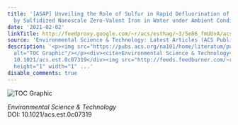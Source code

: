 ```yaml
---
title: '[ASAP] Unveiling the Role of Sulfur in Rapid Defluorination of Florfenicol
  by Sulfidized Nanoscale Zero-Valent Iron in Water under Ambient Conditions'
date: '2021-02-02'
linkTitle: http://feedproxy.google.com/~r/acs/esthag/~3/5e86_fmUUvA/acs.est.0c07319
source: 'Environmental Science & Technology: Latest Articles (ACS Publications)'
description: '<p><img src="https://pubs.acs.org/na101/home/literatum/publisher/achs/journals/content/esthag/0/esthag.ahead-of-print/acs.est.0c07319/20210202/images/medium/es0c07319_0006.gif"
  alt="TOC Graphic"/></p><div><cite>Environmental Science & Technology</cite></div><div>DOI:
  10.1021/acs.est.0c07319</div><img src="http://feeds.feedburner.com/~r/acs/esthag/~4/5e86_fmUUvA"
  height="1" width="1" ...'
disable_comments: true
---
```

<p><img src="https://pubs.acs.org/na101/home/literatum/publisher/achs/journals/content/esthag/0/esthag.ahead-of-print/acs.est.0c07319/20210202/images/medium/es0c07319_0006.gif" alt="TOC Graphic"/></p><div><cite>Environmental Science & Technology</cite></div><div>DOI: 10.1021/acs.est.0c07319</div><img src="http://feeds.feedburner.com/~r/acs/esthag/~4/5e86_fmUUvA" height="1" width="1" ...
